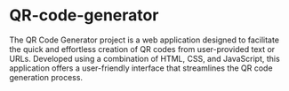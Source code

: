 # QR-code-generator
The QR Code Generator project is a web application designed to facilitate the quick and effortless creation of QR codes from user-provided text or URLs. Developed using a combination of HTML, CSS, and JavaScript, this application offers a user-friendly interface that streamlines the QR code generation process. 
